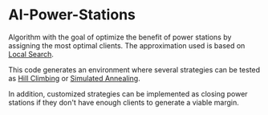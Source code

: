 # AI-Power-Stations
Algorithm with the goal of optimize the benefit of power stations by assigning the most optimal clients.
The approximation used is based on [Local Search](https://en.wikipedia.org/wiki/Local_search_(optimization)).

This code generates an environment where several strategies can be tested as [Hill Climbing](https://en.wikipedia.org/wiki/Hill_climbing)
or [Simulated Annealing](https://en.wikipedia.org/wiki/Simulated_annealing).

In addition, customized strategies can be implemented as closing power stations if they don't have enough clients to generate a viable margin.
